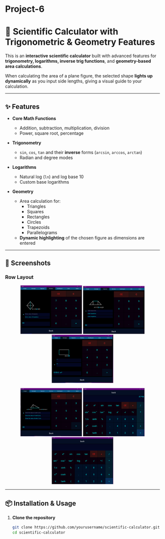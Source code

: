 # Project-6
# 🧮 Scientific Calculator with Trigonometric & Geometry Features

This is an **interactive scientific calculator** built with advanced features for **trigonometry, logarithms, inverse trig functions**, and **geometry-based area calculations**.

When calculating the area of a plane figure, the selected shape **lights up dynamically** as you input side lengths, giving a visual guide to your calculation.

---

## ✨ Features

- **Core Math Functions**
  - Addition, subtraction, multiplication, division
  - Power, square root, percentage

- **Trigonometry**
  - `sin`, `cos`, `tan` and their **inverse** forms (`arcsin`, `arccos`, `arctan`)
  - Radian and degree modes

- **Logarithms**
  - Natural log (`ln`) and log base 10
  - Custom base logarithms

- **Geometry**
  - Area calculation for:
    - Triangles
    - Squares
    - Rectangles
    - Circles
    - Trapezoids
    - Parallelograms
  - **Dynamic highlighting** of the chosen figure as dimensions are entered

---

## 📸 Screenshots

### Row Layout
<p align="center">
  <img src="pic1.png" width="200">
  <img src="pic2.png" width="200">
  <img src="pic3.png" width="200">
</p>
<p align="center">
  <img src="pic4.png" width="200">
  <img src="pic5.png" width="200">
  <img src="pic6.png" width="200">
</p>

---

## 📦 Installation & Usage

1. **Clone the repository**
   ```bash
   git clone https://github.com/yourusername/scientific-calculator.git
   cd scientific-calculator
